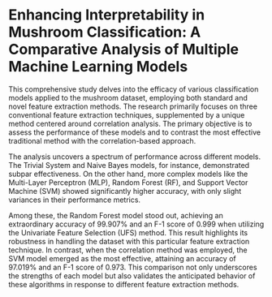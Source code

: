# Enhancing Interpretability in Mushroom Classification: A Comparative Analysis of Multiple Machine Learning Models

This comprehensive study delves into the efficacy of various classification models applied to the mushroom dataset, employing both standard and novel feature extraction methods. The research primarily focuses on three conventional feature extraction techniques, supplemented by a unique method centered around correlation analysis. The primary objective is to assess the performance of these models and to contrast the most effective traditional method with the correlation-based approach.

The analysis uncovers a spectrum of performance across different models. The Trivial System and Naive Bayes models, for instance, demonstrated subpar effectiveness. On the other hand, more complex models like the Multi-Layer Perceptron (MLP), Random Forest (RF), and Support Vector Machine (SVM) showed significantly higher accuracy, with only slight variances in their performance metrics.

Among these, the Random Forest model stood out, achieving an extraordinary accuracy of 99.907% and an F-1 score of 0.999 when utilizing the Univariate Feature Selection (UFS) method. This result highlights its robustness in handling the dataset with this particular feature extraction technique. In contrast, when the correlation method was employed, the SVM model emerged as the most effective, attaining an accuracy of 97.019% and an F-1 score of 0.973. This comparison not only underscores the strengths of each model but also validates the anticipated behavior of these algorithms in response to different feature extraction methods.
